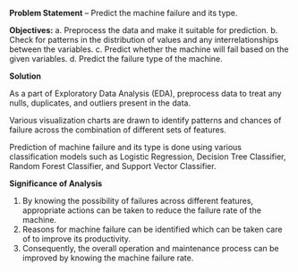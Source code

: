 **Problem Statement** – Predict the machine failure and its type.

**Objectives:** 
 a. Preprocess the data and make it suitable for prediction.
 b. Check for patterns in the distribution of values and any interrelationships between the variables. 
 c. Predict whether the machine will fail based on the given variables. 
 d. Predict the failure type of the machine. 

**Solution**

As a part of Exploratory Data Analysis (EDA), preprocess data to treat any nulls, duplicates, and outliers present in the data. 

Various visualization charts are drawn to identify patterns and chances of failure across the combination of different sets of features. 

Prediction of machine failure and its type is done using various classification models such as Logistic Regression, Decision Tree Classifier, Random Forest Classifier, and Support Vector Classifier.

**Significance of Analysis**
  1. By knowing the possibility of failures across different features, appropriate actions can be taken to reduce the failure rate of the machine. 
  2. Reasons for machine failure can be identified which can be taken care of to improve its productivity. 
  3. Consequently, the overall operation and maintenance process can be improved by knowing the machine failure rate. 




